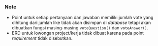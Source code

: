 ### Note
- Point untuk setiap pertanyaan dan jawaban memiliki jumlah vote yang dihitung dari jumlah like tidak akan disimpan di _database_ tetapi akan dibuatkan fungsi masing-masing `voteQuestion()` dan `voteAnswer()`.
- ERD untuk lowongan project/kerja tidak dibuat karena pada point _requirement_ tidak disebutkan.

